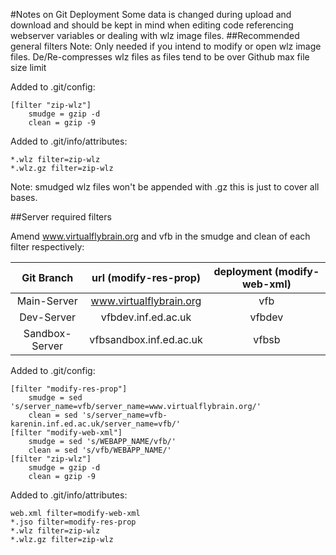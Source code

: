 #Notes on Git Deployment
Some data is changed during upload and download and should be kept in mind when editing code referencing webserver variables or dealing with wlz image files. 
##Recommended general filters
Note: Only needed if you intend to modify or open wlz image files.
De/Re-compresses wlz files as files tend to be over Github max file size limit

Added to .git/config:
```
[filter "zip-wlz"]
    smudge = gzip -d
    clean = gzip -9
```

Added to .git/info/attributes:
```
*.wlz filter=zip-wlz
*.wlz.gz filter=zip-wlz
```

Note: smudged wlz files won't be appended with .gz this is just to cover all bases.


##Server required filters

Amend www.virtualflybrain.org and vfb in the smudge and clean of each filter respectively:

|   Git Branch      |   url (modify-res-prop)       |   deployment (modify-web-xml)     |
|:---------:|:---------------------:|:----------------------------:|
|   Main-Server     |	www.virtualflybrain.org     |	vfb                             |
|   Dev-Server      |	vfbdev.inf.ed.ac.uk         |   vfbdev                          |
|   Sandbox-Server  |	vfbsandbox.inf.ed.ac.uk	    |   vfbsb                           |


Added to .git/config:
```
[filter "modify-res-prop"]
    smudge = sed 's/server_name=vfb/server_name=www.virtualflybrain.org/'
    clean = sed 's/server_name=vfb-karenin.inf.ed.ac.uk/server_name=vfb/'
[filter "modify-web-xml"]
    smudge = sed 's/WEBAPP_NAME/vfb/'
    clean = sed 's/vfb/WEBAPP_NAME/'
[filter "zip-wlz"]
    smudge = gzip -d
    clean = gzip -9
```
Added to .git/info/attributes:
```
web.xml filter=modify-web-xml
*.jso filter=modify-res-prop
*.wlz filter=zip-wlz
*.wlz.gz filter=zip-wlz
```
